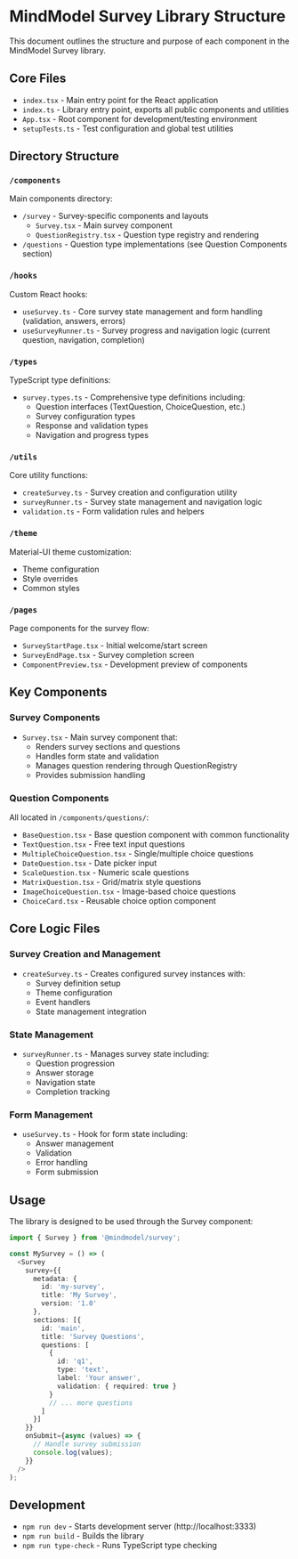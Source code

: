 # MindModel Survey Library Structure

This document outlines the structure and purpose of each component in the MindModel Survey library.

## Core Files

- `index.tsx` - Main entry point for the React application
- `index.ts` - Library entry point, exports all public components and utilities
- `App.tsx` - Root component for development/testing environment
- `setupTests.ts` - Test configuration and global test utilities

## Directory Structure

### `/components`
Main components directory:
- `/survey` - Survey-specific components and layouts
  - `Survey.tsx` - Main survey component
  - `QuestionRegistry.tsx` - Question type registry and rendering
- `/questions` - Question type implementations (see Question Components section)

### `/hooks`
Custom React hooks:
- `useSurvey.ts` - Core survey state management and form handling (validation, answers, errors)
- `useSurveyRunner.ts` - Survey progress and navigation logic (current question, navigation, completion)

### `/types`
TypeScript type definitions:
- `survey.types.ts` - Comprehensive type definitions including:
  - Question interfaces (TextQuestion, ChoiceQuestion, etc.)
  - Survey configuration types
  - Response and validation types
  - Navigation and progress types

### `/utils`
Core utility functions:
- `createSurvey.ts` - Survey creation and configuration utility
- `surveyRunner.ts` - Survey state management and navigation logic
- `validation.ts` - Form validation rules and helpers

### `/theme`
Material-UI theme customization:
- Theme configuration
- Style overrides
- Common styles

### `/pages`
Page components for the survey flow:
- `SurveyStartPage.tsx` - Initial welcome/start screen
- `SurveyEndPage.tsx` - Survey completion screen
- `ComponentPreview.tsx` - Development preview of components

## Key Components

### Survey Components
- `Survey.tsx` - Main survey component that:
  - Renders survey sections and questions
  - Handles form state and validation
  - Manages question rendering through QuestionRegistry
  - Provides submission handling

### Question Components
All located in `/components/questions/`:
- `BaseQuestion.tsx` - Base question component with common functionality
- `TextQuestion.tsx` - Free text input questions
- `MultipleChoiceQuestion.tsx` - Single/multiple choice questions
- `DateQuestion.tsx` - Date picker input
- `ScaleQuestion.tsx` - Numeric scale questions
- `MatrixQuestion.tsx` - Grid/matrix style questions
- `ImageChoiceQuestion.tsx` - Image-based choice questions
- `ChoiceCard.tsx` - Reusable choice option component

## Core Logic Files

### Survey Creation and Management
- `createSurvey.ts` - Creates configured survey instances with:
  - Survey definition setup
  - Theme configuration
  - Event handlers
  - State management integration

### State Management
- `surveyRunner.ts` - Manages survey state including:
  - Question progression
  - Answer storage
  - Navigation state
  - Completion tracking

### Form Management
- `useSurvey.ts` - Hook for form state including:
  - Answer management
  - Validation
  - Error handling
  - Form submission

## Usage

The library is designed to be used through the Survey component:

```typescript
import { Survey } from '@mindmodel/survey';

const MySurvey = () => (
  <Survey
    survey={{
      metadata: {
        id: 'my-survey',
        title: 'My Survey',
        version: '1.0'
      },
      sections: [{
        id: 'main',
        title: 'Survey Questions',
        questions: [
          {
            id: 'q1',
            type: 'text',
            label: 'Your answer',
            validation: { required: true }
          }
          // ... more questions
        ]
      }]
    }}
    onSubmit={async (values) => {
      // Handle survey submission
      console.log(values);
    }}
  />
);
```

## Development

- `npm run dev` - Starts development server (http://localhost:3333)
- `npm run build` - Builds the library
- `npm run type-check` - Runs TypeScript type checking 